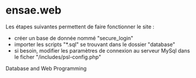 ensae.web
=========
Les étapes suivantes permettent de faire fonctionner le site : 
- créer un base de donnée nommé "secure_login"
- importer les scripts "*.sql" se trouvant dans le dossier "database"
- si besoin, modifier les paramètres de connexion au serveur MySql dans le ficher "/includes/psl-config.php"


Database and Web Programming
